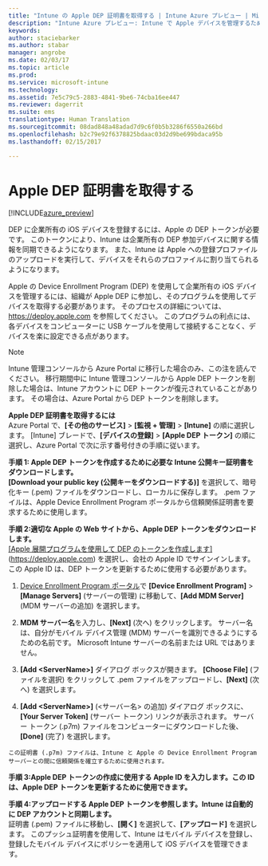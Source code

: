 ```yaml
---
title: "Intune の Apple DEP 証明書を取得する | Intune Azure プレビュー | Microsoft Docs"
description: "Intune Azure プレビュー: Intune で Apple デバイスを管理するための前提条件である MDM プッシュ証明書を構成してアップロードするための手順。 "
keywords: 
author: staciebarker
ms.author: stabar
manager: angrobe
ms.date: 02/03/17
ms.topic: article
ms.prod: 
ms.service: microsoft-intune
ms.technology: 
ms.assetid: 7e5c79c5-2883-4841-9be6-74cba16ee447
ms.reviewer: dagerrit
ms.suite: ems
translationtype: Human Translation
ms.sourcegitcommit: 08dad848a48adad7d9c6f0b5b3286f6550a266bd
ms.openlocfilehash: b2c79e92f6378825bdaac03d2d9be699bdaca95b
ms.lasthandoff: 02/15/2017

---
```


# <a name="get-an-apple-dep-certificate"></a>Apple DEP 証明書を取得する 

[!INCLUDE[azure_preview](../includes/azure_preview.md)]

DEP に企業所有の iOS デバイスを登録するには、Apple の DEP トークンが必要です。 このトークンにより、Intune は企業所有の DEP 参加デバイスに関する情報を同期できるようになります。 また、Intune は Apple への登録プロファイルのアップロードを実行して、デバイスをそれらのプロファイルに割り当てられるようになります。

Apple の Device Enrollment Program (DEP) を使用して企業所有の iOS デバイスを管理するには、組織が Apple DEP に参加し、そのプログラムを使用してデバイスを取得する必要があります。 そのプロセスの詳細については、https://deploy.apple.com を参照してください。 このプログラムの利点には、各デバイスをコンピューターに USB ケーブルを使用して接続することなく、デバイスを楽に設定できる点があります。

> [!NOTE]
> Intune 管理コンソールから Azure Portal に移行した場合のみ、この注を読んでください。 移行期間中に Intune 管理コンソールから Apple DEP トークンを削除した場合は、Intune アカウントに DEP トークンが復元されていることがあります。 その場合は、Azure Portal から DEP トークンを削除します。 

**Apple DEP 証明書を取得するには**</br>
Azure Portal で、**[その他のサービス]** > **[監視 + 管理]** > **[Intune]** の順に選択します。 [Intune] ブレードで、**[デバイスの登録]** > **[Apple DEP トークン]** の順に選択し、Azure Portal で次に示す番号付きの手順に従います。

**手順 1: Apple DEP トークンを作成するために必要な Intune 公開キー証明書をダウンロードします。**<br>
**[Download your public key (公開キーをダウンロードする)]** を選択して、暗号化キー (.pem) ファイルをダウンロードし、ローカルに保存します。 .pem ファイルは、Apple Device Enrollment Program ポータルから信頼関係証明書を要求するために使用します。

**手順 2:適切な Apple の Web サイトから、Apple DEP トークンをダウンロードします。**<br>
[[Apple 展開プログラムを使用して DEP のトークンを作成します]](https://deploy.apple.com) (https://deploy.apple.com) を選択し、会社の Apple ID でサインインします。 この Apple ID は、DEP トークンを更新するために使用する必要があります。

   1.  [Device Enrollment Program ポータル](https://deploy.apple.com)で **[Device Enrollment Program]** &gt; **[Manage Servers]** (サーバーの管理) に移動して、**[Add MDM Server]** (MDM サーバーの追加) を選択します。

   2.  **MDM サーバー名**を入力し、**[Next]** (次へ) をクリックします。 サーバー名は、自分がモバイル デバイス管理 (MDM) サーバーを識別できるようにするための名前です。 Microsoft Intune サーバーの名前または URL ではありません。

   3.  **[Add &lt;ServerName&gt;]** ダイアログ ボックスが開きます。 **[Choose File]** (ファイルを選択) をクリックして .pem ファイルをアップロードし、**[Next]** (次へ) を選択します。

   4.  **[Add &lt;ServerName&gt;]** (<サーバー名> の追加) ダイアログ ボックスに、**[Your Server Token]** (サーバー トークン) リンクが表示されます。 サーバー トークン (.p7m) ファイルをコンピューターにダウンロードした後、**[Done]** (完了) を選択します。

    この証明書 (.p7m) ファイルは、Intune と Apple の Device Enrollment Program サーバーとの間に信頼関係を確立するために使用されます。

**手順 3:Apple DEP トークンの作成に使用する Apple ID を入力します。この ID は、Apple DEP トークンを更新するために使用できます。**

**手順 4:アップロードする Apple DEP トークンを参照します。Intune は自動的に DEP アカウントと同期します。**<br>
証明書 (.pem) ファイルに移動し、**[開く]** を選択して、**[アップロード]** を選択します。 このプッシュ証明書を使用して、Intune はモバイル デバイスを登録し、登録したモバイル デバイスにポリシーを適用して iOS デバイスを管理できます。

